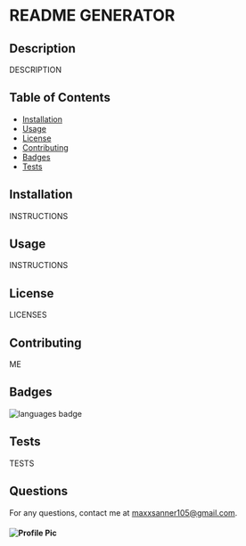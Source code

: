 
# README GENERATOR 

## Description 
 DESCRIPTION
## Table of Contents 
* [Installation](#Installation)
* [Usage](#Usage)
* [License](#License)
* [Contributing](#Contributing)
* [Badges](#Badges)
* [Tests](#Tests)
## Installation 
 INSTRUCTIONS
## Usage 
 INSTRUCTIONS
## License 
 LICENSES
## Contributing 
 ME
## Badges 
 ![languages badge](https://img.shields.io/github/languages/top/maxx105/readme_generator)
## Tests 
 TESTS
## Questions 
 For any questions, contact me at [maxxsanner105@gmail.com](mailto:maxxsanner105@gmail.com).
#### ![Profile Pic](https://avatars.githubusercontent.com/u/63183869?)
